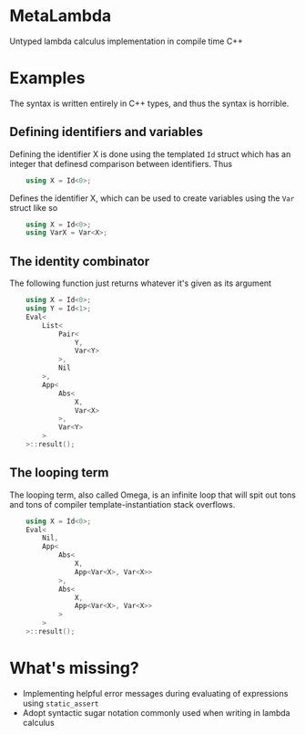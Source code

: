 MetaLambda
==========

Untyped lambda calculus implementation in compile time C++

# Examples
The syntax is written entirely in C++ types, and thus the syntax is horrible.

## Defining identifiers and variables
Defining the identifier X is done using the templated `Id` struct which has an integer that definesd comparison between identifiers. Thus
```cpp
	using X = Id<0>;
```
Defines the identifier X, which can be used to create variables using the `Var` struct like so
```cpp
	using X = Id<0>;
	using VarX = Var<X>;
```
## The identity combinator
The following function just returns whatever it's given as its argument
```cpp
	using X = Id<0>;
	using Y = Id<1>;
	Eval<
		List<
			Pair<
				Y,
				Var<Y>
			>,
			Nil
		>,
		App<
			Abs<
				X,
				Var<X>
			>,
			Var<Y>
		>
	>::result();
```
## The looping term
The looping term, also called Omega, is an infinite loop that will spit out tons and tons of compiler template-instantiation stack overflows.
```cpp
	using X = Id<0>;
	Eval<
		Nil,
		App<
			Abs<
				X,
				App<Var<X>, Var<X>>
			>,
			Abs<
				X,
				App<Var<X>, Var<X>>
			>
		>
	>::result();
```

# What's missing?
- Implementing helpful error messages during evaluating of expressions using ```static_assert```
- Adopt syntactic sugar notation commonly used when writing in lambda calculus
